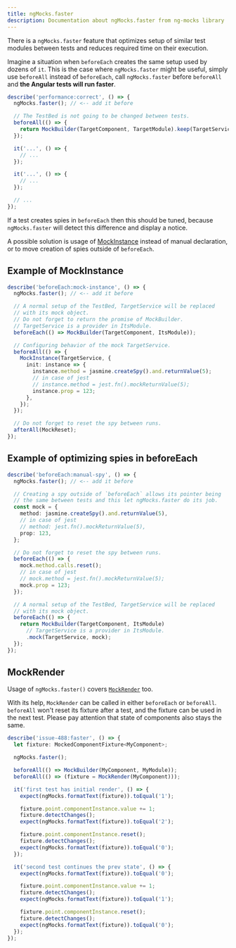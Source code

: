 ```yaml
---
title: ngMocks.faster
description: Documentation about ngMocks.faster from ng-mocks library
---
```


There is a `ngMocks.faster` feature that optimizes setup of similar test modules between tests
and reduces required time on their execution.

Imagine a situation when `beforeEach` creates the same setup used by dozens of `it`.
This is the case where `ngMocks.faster` might be useful, simply use `beforeAll` instead of `beforeEach`,
call `ngMocks.faster` before `beforeAll` and
**the Angular tests will run faster**.

```ts
describe('performance:correct', () => {
  ngMocks.faster(); // <-- add it before

  // The TestBed is not going to be changed between tests.
  beforeAll(() => {
    return MockBuilder(TargetComponent, TargetModule).keep(TargetService);
  });

  it('...', () => {
    // ...
  });

  it('...', () => {
    // ...
  });

  // ...
});
```

If a test creates spies in `beforeEach` then this should be tuned,
because `ngMocks.faster` will detect this difference and display a notice.

A possible solution is usage of [MockInstance](../MockInstance.md) instead of manual declaration,
or to move creation of spies outside of `beforeEach`.

## Example of MockInstance

```ts
describe('beforeEach:mock-instance', () => {
  ngMocks.faster(); // <-- add it before

  // A normal setup of the TestBed, TargetService will be replaced
  // with its mock object.
  // Do not forget to return the promise of MockBuilder.
  // TargetService is a provider in ItsModule.
  beforeEach(() => MockBuilder(TargetComponent, ItsModule));

  // Configuring behavior of the mock TargetService.
  beforeAll(() => {
    MockInstance(TargetService, {
      init: instance => {
        instance.method = jasmine.createSpy().and.returnValue(5);
        // in case of jest
        // instance.method = jest.fn().mockReturnValue(5);
        instance.prop = 123;
      },
    });
  });

  // Do not forget to reset the spy between runs.
  afterAll(MockReset);
});
```

## Example of optimizing spies in beforeEach

```ts
describe('beforeEach:manual-spy', () => {
  ngMocks.faster(); // <-- add it before

  // Creating a spy outside of `beforeEach` allows its pointer being
  // the same between tests and this let ngMocks.faster do its job.
  const mock = {
    method: jasmine.createSpy().and.returnValue(5),
    // in case of jest
    // method: jest.fn().mockReturnValue(5),
    prop: 123,
  };

  // Do not forget to reset the spy between runs.
  beforeEach(() => {
    mock.method.calls.reset();
    // in case of jest
    // mock.method = jest.fn().mockReturnValue(5);
    mock.prop = 123;
  });

  // A normal setup of the TestBed, TargetService will be replaced
  // with its mock object.
  beforeEach(() => {
    return MockBuilder(TargetComponent, ItsModule)
      // TargetService is a provider in ItsModule.
      .mock(TargetService, mock);
  });
});
```

## MockRender

Usage of `ngMocks.faster()` covers [`MockRender`](../MockRender.md) too.

With its help, `MockRender` can be called in either `beforeEach` or `beforeAll`.
`beforeAll` won't reset its fixture after a test, and the fixture can be used in the next test.
Please pay attention that state of components also stays the same.

```ts title="https://github.com/help-me-mom/ng-mocks/blob/master/tests/issue-488/faster.spec.ts"
describe('issue-488:faster', () => {
  let fixture: MockedComponentFixture<MyComponent>;

  ngMocks.faster();

  beforeAll(() => MockBuilder(MyComponent, MyModule));
  beforeAll(() => (fixture = MockRender(MyComponent)));

  it('first test has initial render', () => {
    expect(ngMocks.formatText(fixture)).toEqual('1');

    fixture.point.componentInstance.value += 1;
    fixture.detectChanges();
    expect(ngMocks.formatText(fixture)).toEqual('2');

    fixture.point.componentInstance.reset();
    fixture.detectChanges();
    expect(ngMocks.formatText(fixture)).toEqual('0');
  });

  it('second test continues the prev state', () => {
    expect(ngMocks.formatText(fixture)).toEqual('0');

    fixture.point.componentInstance.value += 1;
    fixture.detectChanges();
    expect(ngMocks.formatText(fixture)).toEqual('1');

    fixture.point.componentInstance.reset();
    fixture.detectChanges();
    expect(ngMocks.formatText(fixture)).toEqual('0');
  });
});
```
